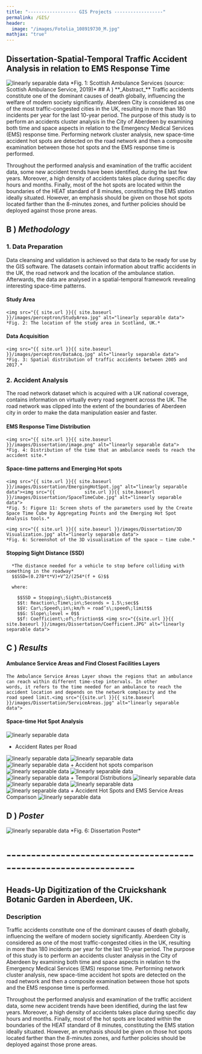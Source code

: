 ```yaml
---
title: "------------------ GIS Projects ------------------"
permalink: /GIS/
header:
  image: "/images/Fotolia_108919730_M.jpg"
mathjax: "true"
---
```


## Dissertation-Spatial-Temporal Traffic Accident Analysis in relation to EMS Response Time
<img src="{{ site.url }}{{ site.baseurl }}/images/perceptron/AccidentAnalysis.jpg" alt="linearly separable data">
*Fig. 1: Scottish Ambulance Services (source: Scottish Ambulance Service, 2019)*
## A ) **_Abstract_**  
Traffic accidents constitute one of the dominant causes of death globally, influencing the welfare of modern society significantly. Aberdeen City is considered as one of the most traffic-congested cities in the UK, resulting in more than 180 incidents per year for the last 10-year period. The purpose of this study is to perform an accidents cluster analysis in the City of Aberdeen by examining both time and space aspects in relation to the Emergency Medical Services (EMS) response time. Performing network cluster analysis, new space-time accident hot spots are detected on the road network and then a composite examination between those hot spots and the EMS response time is performed.

Throughout the performed analysis and examination of the traffic accident data, some new accident trends have been identified, during the last few years. Moreover, a high density of accidents takes place during specific day hours and months. Finally, most of the hot spots are located within the boundaries of the HEAT standard of 8 minutes, constituting the EMS station ideally situated. However, an emphasis should be given on those hot spots located farther than the 8-minutes zones, and further policies should be deployed against those prone areas.

## B ) **_Methodology_** 
### 1. Data Preparation
  Data cleansing and validation is achieved so that data to be ready for use by the GIS software. The datasets contain information about   traffic accidents in the UK, the road network and the location of the ambulance station. Afterwards, the data are analysed in a         spatial-temporal framework revealing interesting space-time patterns.
  ####  Study Area 
    <img src="{{ site.url }}{{ site.baseurl }}/images/perceptron/StudyArea.jpg" alt="linearly separable data">
    *Fig. 2: The location of the study area in Scotland, UK.*
    
  ####  Data Acquisition
    <img src="{{ site.url }}{{ site.baseurl }}/images/perceptron/DataAcq.jpg" alt="linearly separable data">
    *Fig. 3: Spatial distribution of traffic accidents between 2005 and 2017.*

### 2. Accident Analysis
  The road network dataset which is acquired with a UK national coverage, contains information on virtually every road segment across     the UK. The road network was clipped into the extent of the boundaries of Aberdeen city in order to make the data manipulation           easier and faster.
  ####  EMS Response Time Distribution
    <img src="{{ site.url }}{{ site.baseurl }}/images/Dissertation/image.png" alt="linearly separable data">
    *Fig. 4: Distribution of the time that an ambulance needs to reach the accident site.*
     
  ####  Space-time patterns and Emerging Hot spots
    <img src="{{ site.url }}{{ site.baseurl }}/images/Dissertation/EmergingHotSpot.jpg" alt="linearly separable data"><img src="{{           site.url }}{{ site.baseurl }}/images/Dissertation/SpaceTimeCube.jpg" alt="linearly separable data">
    *Fig. 5: Figure 11: Screen shots of the parameters used by the Create Space Time Cube by Aggregating Points and the Emerging Hot Spot Analysis tools.*
      
    <img src="{{ site.url }}{{ site.baseurl }}/images/Dissertation/3D Visualization.jpg" alt="linearly separable data">
    *Fig. 6: Screenshot of the 3D visualisation of the space – time cube.*
    
   ####  Stopping Sight Distance (SSD)
      *The distance needed for a vehicle to stop before colliding with something in the roadway*
      $$SSD=(0.278*t*V)+V^2/(254*(f + G)$$
      
      where:
      
        $$SSD = Stopping\;Sight\;Distance$$
        $$t: Reaction\;Time\;in\;Seconds ≃ 1.5\;sec$$
        $$V: Car\;Speed\;in\;km/h ≃ road’s\;speed\;limit$$
        $$G: Slope\;level = 0$$               
        $$f: Coefficient\;of\;friction$$ <img src="{{site.url }}{{ site.baseurl }}/images/Dissertation/Coefficient.JPG" alt="linearly separable data">


## C ) **_Results_**

  ####  Ambulance Service Areas and Find Closest Facilities Layers
    The Ambulance Service Areas Layer shows the regions that an ambulance can reach within different time-step intervals. In other           words, it refers to the time needed for an ambulance to reach the accident location and depends on the network complexity and the       road speed limit.<img src="{{site.url }}{{ site.baseurl }}/images/Dissertation/ServiceAreas.jpg" alt="linearly separable data">
  ####  Space-time Hot Spot Analysis
   <img src="{{site.url }}{{ site.baseurl }}/images/Dissertation/Clusters.jpg" alt="linearly separable data">
    
  + Accident Rates per Road
   <img src="{{site.url }}{{ site.baseurl }}/images/Dissertation/CpR.jpg" alt="linearly separable data">

    
   <img src="{{site.url }}{{ site.baseurl }}/images/Dissertation/CaspR.jpg" alt="linearly separable data">
    
   <img src="{{site.url }}{{ site.baseurl }}/images/Dissertation/DpR.jpg" alt="linearly separable data">
  +  Accident hot spots comparison
   <img src="{{site.url }}{{ site.baseurl }}/images/Dissertation/Cr_Cas.jpg" alt="linearly separable data">
    
   <img src="{{site.url }}{{ site.baseurl }}/images/Dissertation/Cr_D.jpg" alt="linearly separable data">
    
   <img src="{{site.url }}{{ site.baseurl }}/images/Dissertation/Cas_D.jpg" alt="linearly separable data">
  + Temporal Distributions
   <img src="{{site.url }}{{ site.baseurl }}/images/Dissertation/Hourly.jpg" alt="linearly separable data">
    
   <img src="{{site.url }}{{ site.baseurl }}/images/Dissertation/Monthly.jpg" alt="linearly separable data">
    
   <img src="{{site.url }}{{ site.baseurl }}/images/Dissertation/Annual.jpg" alt="linearly separable data">
    
   <img src="{{site.url }}{{ site.baseurl }}/images/Dissertation/Clock.JPG" alt="linearly separable data">
  +  Accident Hot Spots and EMS Service Areas Comparison
    <img src="{{site.url }}{{ site.baseurl }}/images/Dissertation/Final.jpg" alt="linearly separable data">
    
## D ) **_Poster_**
<img src="{{site.url }}{{ site.baseurl }}/images/Dissertation/Dissertation_Poster.jpg" alt="linearly separable data">
  *Fig. 6: Dissertation Poster*

# ----------------------------------------------------------------


## Heads-Up Digitization of the Cruickshank Botanic Garden in Aberdeen, UK.

### Description
Traffic accidents constitute one of the dominant causes of death globally, influencing the welfare of modern society significantly. Aberdeen City is considered as one of the most traffic-congested cities in the UK, resulting in more than 180 incidents per year for the last 10-year period. The purpose of this study is to perform an accidents cluster analysis in the City of Aberdeen by examining both time and space aspects in relation to the Emergency Medical Services (EMS) response time. Performing network cluster analysis, new space-time accident hot spots are detected on the road network and then a composite examination between those hot spots and the EMS response time is performed.

Throughout the performed analysis and examination of the traffic accident data, some new accident trends have been identified, during the last few years. Moreover, a high density of accidents takes place during specific day hours and months. Finally, most of the hot spots are located within the boundaries of the HEAT standard of 8 minutes, constituting the EMS station ideally situated. However, an emphasis should be given on those hot spots located farther than the 8-minutes zones, and further policies should be deployed against those prone areas.
